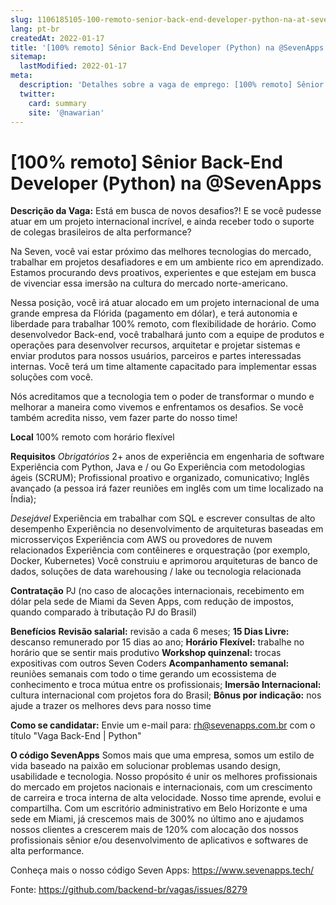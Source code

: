 ```yaml
---
slug: 1106185105-100-remoto-senior-back-end-developer-python-na-at-sevenapps
lang: pt-br
createdAt: 2022-01-17
title: '[100% remoto] Sênior Back-End Developer (Python) na @SevenApps - Vaga de Emprego'
sitemap:
  lastModified: 2022-01-17
meta:
  description: 'Detalhes sobre a vaga de emprego: [100% remoto] Sênior Back-End Developer (Python) na @SevenApps'
  twitter:
    card: summary
    site: '@nawarian'
---
```


# [100% remoto] Sênior Back-End Developer (Python) na @SevenApps

**Descrição da Vaga:**
Está em busca de novos desafios?! E se você pudesse atuar em um projeto internacional incrível, e ainda receber todo o suporte de colegas brasileiros de alta performance?

Na Seven, você vai estar próximo das melhores tecnologias do mercado, trabalhar em projetos desafiadores e em um ambiente rico em aprendizado. Estamos procurando devs proativos, experientes e que estejam em busca de vivenciar essa imersão na cultura do mercado norte-americano.

Nessa posição, você irá atuar alocado em um projeto internacional de uma grande empresa da Flórida (pagamento em dólar), e terá autonomia e liberdade para trabalhar 100% remoto, com flexibilidade de horário. Como desenvolvedor Back-end, você trabalhará junto com a equipe de produtos e operações para desenvolver recursos, arquitetar e projetar sistemas e enviar produtos para nossos usuários, parceiros e partes interessadas internas. Você terá um time altamente capacitado para implementar essas soluções com você.

Nós acreditamos que a tecnologia tem o poder de transformar o mundo e melhorar a maneira como vivemos e enfrentamos os desafios. Se você também acredita nisso, vem fazer parte do nosso time!

**Local**
100% remoto com horário flexível

**Requisitos**
_Obrigatórios_
2+ anos de experiência em engenharia de software
Experiência com Python, Java e / ou Go
Experiência com metodologias ágeis (SCRUM);
Profissional proativo e organizado, comunicativo;
Inglês avançado (a pessoa irá fazer reuniões em inglês com um time localizado na Índia);

_Desejável_
Experiência em trabalhar com SQL e escrever consultas de alto desempenho
Experiência no desenvolvimento de arquiteturas baseadas em microsserviços
Experiência com AWS ou provedores de nuvem relacionados
Experiência com contêineres e orquestração (por exemplo, Docker, Kubernetes)
Você construiu e aprimorou arquiteturas de banco de dados, soluções de data warehousing / lake ou tecnologia relacionada

**Contratação**
PJ (no caso de alocações internacionais, recebimento em dólar pela sede de Miami da Seven Apps, com redução de impostos, quando comparado à tributação PJ do Brasil)

**Benefícios**
**Revisão salarial:** revisão a cada 6 meses;
**15 Dias Livre:** descanso remunerado por 15 dias ao ano;
**Horário Flexível:** trabalhe no horário que se sentir mais produtivo
**Workshop quinzenal:** trocas expositivas com outros Seven Coders
**Acompanhamento semanal:** reuniões semanais com todo o time gerando um ecossistema de conhecimento e troca mútua entre os profissionais;
**Imersão Internacional:** cultura internacional com projetos fora do Brasil;
**Bônus por indicação:** nos ajude a trazer os melhores devs para nosso time

**Como se candidatar:**
Envie um e-mail para: rh@sevenapps.com.br com o título "Vaga Back-End | Python"

**O código SevenApps**
Somos mais que uma empresa, somos um estilo de vida baseado na paixão em solucionar problemas usando design, usabilidade e tecnologia. Nosso propósito é unir os melhores profissionais do mercado em projetos nacionais e internacionais, com um crescimento de carreira e troca interna de alta velocidade. Nosso time aprende, evolui e compartilha.
Com um escritório administrativo em Belo Horizonte e uma sede em Miami, já crescemos mais de 300% no último ano e ajudamos nossos clientes a crescerem mais de 120% com alocação dos nossos profissionais sênior e/ou desenvolvimento de aplicativos e softwares de alta performance.

Conheça mais o nosso código Seven Apps: https://www.sevenapps.tech/

Fonte: https://github.com/backend-br/vagas/issues/8279
